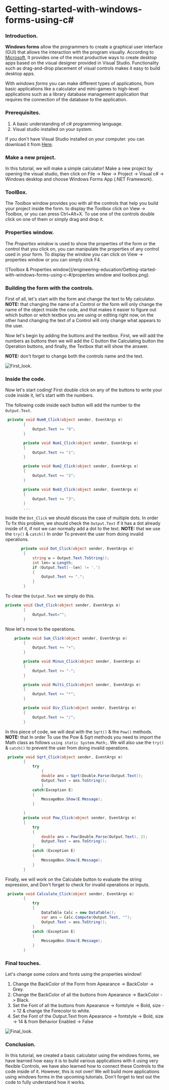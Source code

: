 # Getting-started-with-windows-forms-using-c#


### Introduction.



**Windows forms** allow the programmers to create a graphical user interface (GUI) that allows the interaction with the program visually. According to [Microsoft](https://docs.microsoft.com/en-us/dotnet/desktop/winforms/overview/?view=netdesktop-5.0), It provides one of the most productive ways to create desktop apps based on the visual designer provided in Visual Studio. Functionality such as drag-and-drop placement of visual controls makes it easy to build desktop apps.


With *windows forms* you can make different types of applications, from basic applications like a calculator and mini-games to high-level applications such as a library database management application that requires the connection of the database to the application.

### Prerequisites.


1. A basic understanding of c# programming language.
2. Visual studio installed on your system.

If you don't have Visual Studio installed on your computer. you can download it from [Here](https://visualstudio.microsoft.com/downloads/).


### Make a new project.


In this tutorial, we will make a simple calculator! Make a new project by opening the visual studio, then click on File -> New -> Project -> Visual c# -> Windows desktop and choose Windows Forms App (.NET Framework).


### ToolBox.

The *Toolbox* window provides you with all the controls that help you build your project inside the form. to display the Toolbox click on View -> Toolbox, or you can press Ctrl+Alt+X. To use one of the controls double click on one of them or simply drag and drop it.

### Properties window.

The *Properties window* is used to show the properties of the form or the control that you click on, you can manipulate the properties of any control used in your form. To display the window you can click on View -> properties window or you can simply click F4.   

![Toolbox & Properties window](/engineering-education/Getting-started-with-windows-forms-using-c-#/properties window and toolbox.png).

### Building the form with the controls.

First of all, let's start with the form and change the text to My calculator. **NOTE:** that changing the name of a Control or the form will only change the name of the object inside the code, and that makes it easier to figure out which button or witch textbox you are using or editing right now, on the other hand changing the text of a Control will only change what appears to the user.

Now let's begin by adding the buttons and the textbox. First, we will add the numbers as buttons then we will add the C button the Calculating button the Operation buttons, and finally, the Textbox that will show the answer.

**NOTE:** don't forget to change both the controls name and the text.

![First_look](/engineering-education/Getting-started-with-windows-forms-using-c-#/First_look1.png).

### Inside the code.

Now let's start coding! First double click on any of the buttons to write your code inside it, let's start with the numbers.

The following code inside each button will add the number to the `Output.Text`.

```c#
 private void Num0_Click(object sender, EventArgs e)
        {
            Output.Text += "0";
        }

        private void Num1_Click(object sender, EventArgs e)
        {
            Output.Text += "1";
        }

        private void Num2_Click(object sender, EventArgs e)
        {
            Output.Text += "2";
        }

        private void Num3_Click(object sender, EventArgs e)
        {
            Output.Text += "3";
        }
        ...
```
Inside the `Dot_Click` we should discuss the case of multiple dots. In order To fix this problem, we should check the `Output.Text` if it has a dot already inside of it, if not we can normally add a dot to the text. **NOTE:** that we use the `try()` & `catch()` In order To prevent the user from doing invalid operations.

```c#
       private void Dot_Click(object sender, EventArgs e)
        {
            string w = Output.Text.ToString();
            int len= w.Length;
            if (Output.Text[--len] != '.')
            {
                Output.Text += ".";
            }
        }
```
To clear the `Output.Text` we simply do this.

```c#
private void Cbut_Click(object sender, EventArgs e)
        {
            Output.Text="";
        }
```

Now let's move to the operations.


```c#
    private void Sum_Click(object sender, EventArgs e)
        {
            Output.Text += "+";
        }

        private void Minus_Click(object sender, EventArgs e)
        {
            Output.Text += "-";
        }

        private void Multi_Click(object sender, EventArgs e)
        {
            Output.Text += "*";
        }

        private void Div_Click(object sender, EventArgs e)
        {
            Output.Text += "/";
        }
```
In this piece of code, we will deal with the `Sqrt()` & the `Pow()` methods.
**NOTE:** that In order To use the Pow & Sqrt methods you need to import the Math class as follows `using static System.Math;`.
We will also use the `try()` & `catch()` to prevent the user from doing invalid operations.

```c#
 private void Sqrt_Click(object sender, EventArgs e)
        {              
            try
                {
                double ans = Sqrt(Double.Parse(Output.Text));
                Output.Text = ans.ToString();
                }
            catch(Exception E)
            {
                MessageBox.Show(E.Message);
            }

        }
        private void Pow_Click(object sender, EventArgs e)
        {
            try
            {
                double ans = Pow(Double.Parse(Output.Text), 2);
                Output.Text = ans.ToString();
            }
            catch (Exception E)
            {
                MessageBox.Show(E.Message);
            }
        }
```
Finally, we will work on the Calculate button to evaluate the string expression, and Don't forget to check for invalid operations or inputs.

```c#
 private void Calculate_Click(object sender, EventArgs e)
        {
            try
            {
                DataTable Calc = new DataTable();
                var ans = Calc.Compute(Output.Text, "");
                Output.Text = ans.ToString();
            }
            catch (Exception E)
            {
                MessageBox.Show(E.Message);
            }
        }
```

### Final touches.
Let's change some colors and fonts using the properties window!

1. Change the BackColor of the Form from Apearance -> BackColor -> Grey.
1. Change the BackColor of all the buttons from Apearance -> BackColor -> Black.
1. Set the Font of all the buttons from Apearance -> fontstyle -> Bold, size -> 12 & change the Forecolor to white.
1. Set the Font of the Output.Text from Apearance -> fontstyle -> Bold, size -> 14 & from Behavior Enabled -> False

![Final_look](/engineering-education/Getting-started-with-windows-forms-using-c-#/Final_look.png).

### Conclusion.
In this tutorial, we created a basic calculator using the windows forms, we have learned how easy it is to build various applications with it using very flexible Controls, we have also learned how to connect these Controls to the code inside of it. However, this is not over! We will build more applications using windows forms in the upcoming tutorials. Don’t forget to test out the code to fully understand how it works.


